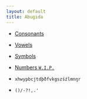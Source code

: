 ```yaml
---
layout: default
title: Abugida
---
```

- [Consonants](consonants.md)
- [Vowels](vowels.md)
- [Symbols](symbols.md)
- [Numbers `W.I.P.`](numbers.md)

- `xhwypbcjtdþðfvkgszśźlmnŋr`
- `()/-?!,.'`
